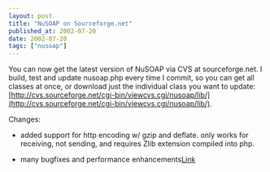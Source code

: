 ```yaml
---
layout: post
title: "NuSOAP on Sourceforge.net"
published_at: 2002-07-20
date: 2002-07-20
tags: ["nusoap"]
---
```


You can now get the latest version of NuSOAP via CVS at sourceforge.net. I build, test and update nusoap.php every time I commit, so you can get all classes at once, or download just the individual class you want to update:  
[http://cvs.sourceforge.net/cgi-bin/viewcvs.cgi/nusoap/lib/](http://cvs.sourceforge.net/cgi-bin/viewcvs.cgi/nusoap/lib/).  

Changes:  

- added support for http encoding w/ gzip and deflate. only works for receiving, not sending, and requires Zlib extension compiled into php.  

- many bugfixes and performance enhancements[Link](http://cvs.sourceforge.net/cgi-bin/viewcvs.cgi/nusoap/lib/)  
